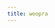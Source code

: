 ```yaml
---
title: woopra
---
```

<script async defer data-domain="wahaabsiddique.com" src="https://plausible.io/js/plausible.js"></script>